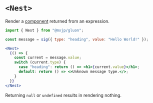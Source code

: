 # `<Nest>`
Render a [component](../components.md) returned from an expression.
```jsx
import { Nest } from "@mxjp/gluon";

const message = sig({ type: "heading", value: "Hello World!" });

<Nest>
  {() => {
    const current = message.value;
    switch (current.type) {
      case "heading": return () => <h1>{current.value}</h1>;
      default: return () => <>Unknown message type.</>;
    }
  }}
</Nest>
```
Returning `null` or `undefined` results in rendering nothing.
